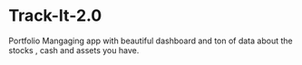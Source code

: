 # Track-It-2.0
Portfolio Mangaging app with beautiful dashboard and ton of data about the stocks , cash and assets you have.
